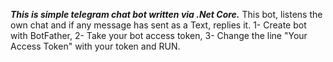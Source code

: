 ***This is simple telegram chat bot written via .Net Core.***
This bot, listens the own chat and if any message has sent as a Text, replies it.
1- Create bot with BotFather,
2- Take your bot access token,
3- Change the line "Your Access Token" with your token and RUN.

